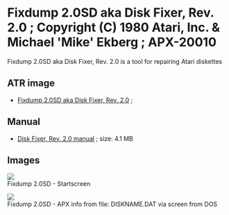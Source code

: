# Fixdump 2.0SD aka Disk Fixer, Rev. 2.0 ; Copyright (C) 1980 Atari, Inc. & Michael 'Mike' Ekberg ; APX-20010  
  
Fixdump 2.0SD aka Disk Fixer, Rev. 2.0 is a tool for repairing Atari diskettes  
  
## ATR image  
- [Fixdump 2.0SD aka Disk Fixer, Rev. 2.0](attachments/APX_Disk_Fixer.atr) ;  
  
## Manual  
- [Disk Fixer, Rev. 2.0 manual](attachments/APX_Disk_Fixer_Rev_2_man_typ_1.pdf) ; size: 4.1 MB  
  
## Images  
![](attachments/Startscreen.jpg)  
Fixdump 2.0SD - Startscreen  
  
![](attachments/APX-Info.jpg)  
Fixdump 2.0SD - APX info from file: DISKNAME.DAT via screen from DOS  
